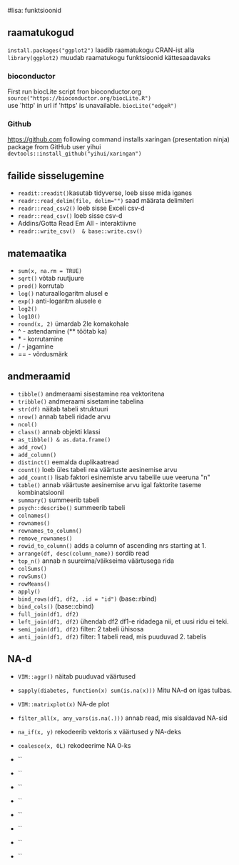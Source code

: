 

#lisa: funktsioonid
## raamatukogud

`install.packages("ggplot2")` laadib raamatukogu CRAN-ist alla
`library(ggplot2)` muudab raamatukogu funktsioonid kättesaadavaks

### bioconductor

First run biocLite script fron bioconductor.org
`source("https://bioconductor.org/biocLite.R")`  
use 'http' in url if 'https' is unavailable. 
`biocLite("edgeR")`

### Github

https://github.com
following command installs xaringan (presentation ninja) package from GitHub user yihui
`devtools::install_github("yihui/xaringan")`

## failide sisselugemine

+ `readit::readit()`kasutab tidyverse, loeb sisse mida iganes
+ `readr::read_delim(file, delim="")` saad määrata delimiteri 
+ `readr::read_csv2()` loeb sisse Exceli csv-d
+ `readr::read_csv()` loeb sisse csv-d
+ Addins/Gotta Read Em All - interaktiivne 
+ `readr::write_csv()  & base::write.csv()`

## matemaatika

+ `sum(x, na.rm = TRUE)`
+ `sqrt()` võtab ruutjuure
+ `prod()` korrutab
+ `log()` naturaallogaritm alusel e
+ `exp()` anti-logaritm alusele e
+ `log2()`
+ `log10()`
+ `round(x, 2)` ümardab 2le komakohale
+ ^ - astendamine (** töötab ka)
+ \* - korrutamine
+ / - jagamine
+ == - võrdusmärk

## andmeraamid

+ `tibble()` andmeraami sisestamine rea vektoritena
+ `tribble()` andmeraami sisetamine tabelina
+ `str(df)` näitab tabeli struktuuri
+ `nrow()` annab tabeli ridade arvu
+ `ncol()`
+ `class()` annab objekti klassi
+ `as_tibble() & as.data.frame()`
+ `add_row()`
+ `add_column()`
+ `distinct()` eemalda duplikaatread
+ `count()` loeb üles tabeli rea väärtuste aesinemise arvu
+ `add_count()` lisab faktori esinemiste arvu tabelile uue veeruna "n"
+ `table()` annab väärtuste aesinemise arvu igal faktorite taseme kombinatsioonil
+ `summary()` summeerib tabeli
+ `psych::describe()` summeerib tabeli
+ `colnames()`
+ `rownames()`
+ `rownames_to_column()`
+ `remove_rownames()`
+ `rowid_to_column()` adds a column of ascending nrs starting at 1.
+ `arrange(df, desc(column_name))` sordib read
+ `top_n()` annab n suureima/väikseima väärtusega rida 
+ `colSums()`
+ `rowSums()`
+ `rowMeans()`
+ `apply()` 
+ `bind_rows(df1, df2, .id = "id")` (base::rbind)
+ `bind_cols()` (base::cbind)
+ `full_join(df1, df2)`
+ `left_join(df1, df2)` ühendab df2 df1-e ridadega nii, et uusi ridu ei teki.
+ `semi_join(df1, df2)` filter: 2 tabeli ühisosa
+ `anti_join(df1, df2)` filter: 1 tabeli read, mis puuduvad 2. tabelis

## NA-d

+ `VIM::aggr()` näitab puuduvad väärtused
+ `sapply(diabetes, function(x) sum(is.na(x)))` Mitu NA-d on igas tulbas.
+ `VIM::matrixplot(x)` NA-de plot
+ `filter_all(x, any_vars(is.na(.)))` annab read, mis sisaldavad NA-sid
+ `na_if(x, y)` rekodeerib vektoris x väärtused y NA-deks
+ `coalesce(x, 0L)` rekodeerime NA 0-ks

+ ``
+ ``
+ ``
+ ``
+ ``
+ ``
+ ``
+ ``





